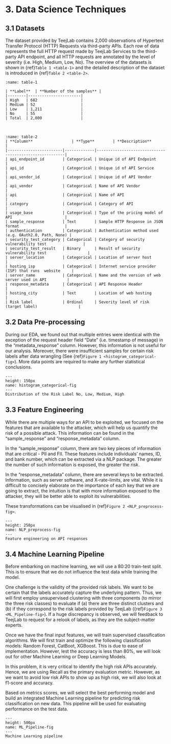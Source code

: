 # 3. Data Science Techniques

## 3.1 Datasets

The dataset provided by TeejLab contains 2,000 observations of Hypertext Transfer Protocol (HTTP) Requests via third-party APIs. Each row of data represents the full HTTP request made by TeejLab Services to the third-party API endpoint, and all HTTP requests are annotated by the level of severity (i.e. High, Medium, Low, No). The overview of the datasets is shown in {ref}`Table 1 <table-1>` and the detailed description of the dataset is introduced in {ref}`Table 2 <table-2>`.

```{table} : The statistical summary of the Data Endpoints
:name: table-1

| **Label**  | **Number of the samples** |
|--------|-----------------------|
| High   | 682                   |
| Medium | 52                    |
| Low    | 1,211                 |
| No     | 55                    |
| Total  | 2,000                 |
```

&nbsp;

```{table} : The detailed description of the columns in the dataset
:name: table-2
| **Column**                 | **Type**        | **Description**                                            |
|------------------------|-------------|--------------------------------------------------------|
| api_endpoint_id        | Categorical | Unique id of API Endpoint                              |
| api_id                 | Categorical | Unique id of API Service                               |
| api_vendor_id          | Categorical | Unique id of API Vendor                                |
| api_vendor             | Categorical | Name of API Vendor                                     |
| api                    | Categorical | Name of API                                            |
| category               | Categorical | Category of API                                        |
| usage_base             | Categorical | Type of the pricing model of API                       |
| sample_response        | Text        | Sample HTTP Response in JSON format                    |
| authentication         | Categorical | Authentication method used (e.g. OAuth2.0, Path, None) |
| security_test_category | Categorical | Category of security vulnerability test                |
| security_test_result   | Binary      | Result of security vulnerability test                  |
| server_location        | Categorical | Location of server host                                |
| hosting_isp            | Categorical | Internet service provider (ISP) that runs  website     |
| server_name            | Categorical | Name and the version of web server used in API         |
| response_metadata      | Categorical | API Response Header                                    |
| hosting_city           | Text        | Location of web hosting                                |
| Risk label             | Ordinal     | Severity level of risk (target label)                  |
```
## 3.2 Data Pre-processing

During our EDA, we found out that multiple entries were identical with the exception of the request header field “Date” (i.e. timestamp of message) in the “metadata_response” column. However, this information is not useful for our analysis. Moreover, there were insufficient samples for certain risk labels after data wrangling (See {ref}`Figure 1 <histogram_categorical-fig>`). More data points are required to make any further statistical conclusions.

```{figure} images/histogram_categorical.png
---
height: 150px
name: histogram_categorical-fig
---
Distribution of the Risk Label No, Low, Medium, High
```

## 3.3 Feature Engineering

While there are multiple ways for an API to be exploited, we focused on the features that are available to the attacker, which will help us quantify the risk of a possible attack. This information can be found in the “sample_response” and  “response_metadata” column.

In the “sample_response” column, there are two key pieces of information that are critical - PII and FII. These features include  individuals’ names, ID, and bank number, which can be extracted via a NLP package. The greater the number of such information is exposed, the greater the risk.

In the “response_metadata” column, there are several keys to be extracted. Information, such as server software, and X-rate-limits, are vital. While it is difficult to concisely elaborate on the importance of each key that we are going to extract, the intuition is that with more information exposed to the attacker, they will be better able to exploit its vulnerabilities.

These transformations can be visualised in {ref}`Figure 2 <NLP_preprocess-fig>`.

```{figure} images/NLP_preprocess.png
---
height: 250px
name: NLP_preprocess-fig
---
Feature engineering on API responses
```
## 3.4 Machine Learning Pipeline

Before embarking on machine learning, we will use a 80:20 train-test split. This is to ensure that we do not influence the test data while training the model.

One challenge is the validity of the provided risk labels. We want to be certain that the labels accurately capture the underlying pattern. Thus, we will first employ unsupervised clustering with three components (to mirror the three risk classes) to evaluate if (a)  there are three distinct clusters and (b) if they correspond to the risk labels provided by TeejLab ({ref}`Figure 3 <ML_Pipeline-fig>`). If a huge discrepancy is observed, we will feedback to TeejLab to request for a relook of labels, as they are the subject-matter experts.

Once we have the final input features, we will train supervised classification algorithms. We will first train and optimize the following classification models: Random Forest, CatBoot, XGBoost. This is due to ease of implementation. However, lest the accuracy is less than 80%, we will look out for other Machine Learning or Deep Learning Models.

In this problem, it is very critical to identify the high risk APIs accurately. Hence, we are using Recall as the primary evaluation metric. However, as we want to avoid low risk APIs to show up as high risk, we will also look at f1-score and accuracy.

Based on metrics scores, we will select the best performing model and build an integrated Machine Learning pipeline for predicting risk classification on new data. This pipeline will be used for evaluating performance on the test data.

```{figure} images/ML_Pipeline.png
---
height: 500px
name: ML_Pipeline-fig
---
Machine Learning pipeline
```

